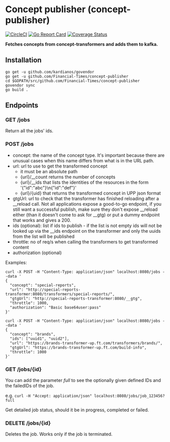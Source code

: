# Concept publisher (concept-publisher)
[![CircleCI](https://circleci.com/gh/Financial-Times/concept-publisher.svg?style=svg)](https://circleci.com/gh/Financial-Times/concept-publisher) [![Go Report Card](https://goreportcard.com/badge/github.com/Financial-Times/concept-publisher)](https://goreportcard.com/report/github.com/Financial-Times/concept-publisher) [![Coverage Status](https://coveralls.io/repos/github/Financial-Times/concept-publisher/badge.svg)](https://coveralls.io/github/Financial-Times/concept-publisher)

__Fetches concepts from concept-transformers and adds them to kafka.__

## Installation

    go get -u github.com/kardianos/govendor
    go get -u github.com/Financial-Times/concept-publisher
    cd $GOPATH/src/github.com/Financial-Times/concept-publisher
    govendor sync
    go build .

## Endpoints

### GET /jobs

Return all the jobs' ids.

### POST /jobs

* concept: the name of the concept type. It's important because there are unusual cases when this name differs from what is in the URL path.
* url: url to use to get the transformed concept
  * it must be an absolute path
  * {url}/__count returns the number of concepts
  * {url}/__ids that lists the identities of the resources in the form '{"id":"abc"}\n{"id":"def"}'
  * {url}/{uid} that returns the transformed concept in UPP json format
* gtgUrl: url to check that the transformer has finished reloading after a __reload call.
Not all applications expose a good-to-go endpoint, if you still want a successful publish, make sure they don't expose __reload either (than it doesn't come to ask for __gtg) or put a dummy endpoint that works and gives a 200.
* ids (optional): list if ids to publish - if the list is not empty ids will not be looked up via the __ids endpoint on the transformer and only the uuids from the list will be published
* throttle: no of req/s when calling the transformers to get transformed content
* authorization (optional)

Examples:

```
curl -X POST -H "Content-Type: application/json" localhost:8080/jobs --data '
{
  "concept": "special-reports",
  "url": "http://special-reports-transformer:8080/transformers/special-reports/",
  "gtgUrl": "http://special-reports-transformer:8080/__gtg",
  "throttle": 1000,
  "authorization": "Basic base64user:pass"
}'

curl -X POST -H "Content-Type: application/json" localhost:8080/jobs --data '
{
  "concept": "brands",
  "ids": ["uuid1", "uuid2"],
  "url": "https://brands-transformer-up.ft.com/transformers/brands/",
  "gtgUrl": "https://brands-transformer-up.ft.com/build-info",
  "throttle": 1000
}'
```

### GET /jobs/{id}

You can add the parameter _full_ to see the optionally given defined IDs and the failedIDs of the job.

e.g. `curl -H "Accept: application/json" localhost:8080/jobs/job_123456?full`

Get detailed job status, should it be in progress, completed or failed.

### DELETE /jobs/{id}

Deletes the job. Works only if the job is terminated.
